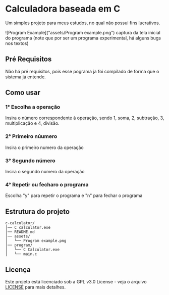 # Calculadora baseada em C

Um simples projeto para meus estudos, no qual não possui fins lucrativos.



![Program Example]("assets/Program example.png")
captura da tela inicial do programa (note que por ser um programa experimental, há alguns bugs nos textos)

## Pré Requisitos

Não há pré requisitos, pois esse pograma ja foi compilado de forma que o sistema já entende.


## Como usar

### 1° Escolha a operação
Insira o número correspondente à operação, sendo 1, soma, 2, subtração, 3, multiplicação e 4, divisão.

### 2° Primeiro núumero
Insira o primeiro numero da operação

### 3° Segundo número
Insira o segundo numero da operação

### 4° Repetir ou fecharo o programa
Escolha "y" para repetir o programa e "n" para fechar o programa

## Estrutura do projeto

```
c-calculator/
│── C calculator.exe
│── README.md
│── assets/
│   └── Program example.png
│── program/
│   └── C Calculator.exe
│   └── main.c

```

## Licença  

Este projeto está licenciado sob a GPL v3.0 License - veja o arquivo [LICENSE](LICENSE) para mais detalhes.  

